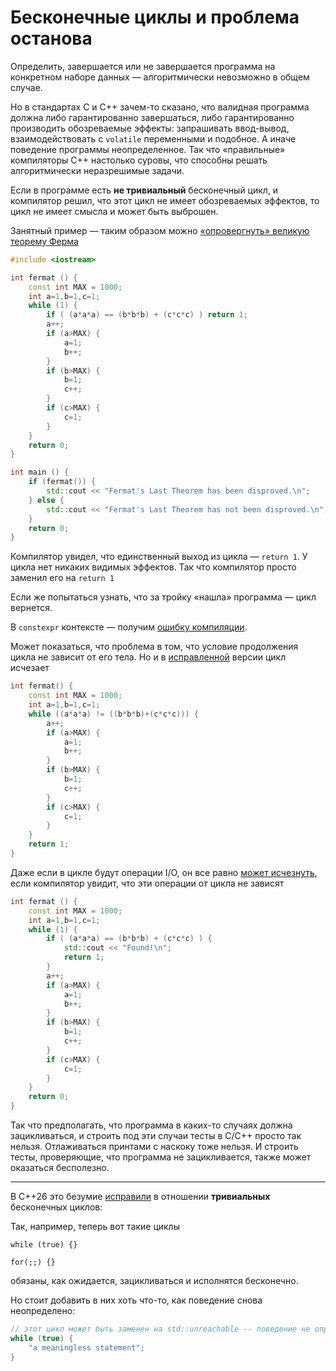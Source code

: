 # Бесконечные циклы и проблема останова

Определить, завершается или не завершается программа на конкретном наборе данных — алгоритмически невозможно в общем случае.

Но в стандартах C и C++ зачем-то сказано, что валидная программа должна либо гарантированно завершаться, либо гарантированно производить обозреваемые эффекты: запрашивать ввод-вывод, взаимодействовать с `volatile` переменными и подобное. А иначе поведение программы неопределенное. Так что «правильные» компиляторы C++ настолько суровы, что способны решать алгоритмически неразрешимые задачи.

Если в программе есть **не тривиальный** бесконечный цикл, и компилятор решил, что этот цикл не имеет обозреваемых эффектов, то цикл не имеет смысла и может быть выброшен.

Занятный пример — таким образом можно [«опровергнуть» великую теорему Ферма](https://godbolt.org/z/nE7oWf)
```C++
#include <iostream>

int fermat () {
    const int MAX = 1000;
    int a=1,b=1,c=1;
    while (1) {
        if ( (a*a*a) == (b*b*b) + (c*c*c) ) return 1;
        a++;
        if (a>MAX) {
            a=1;
            b++;
        }
        if (b>MAX) {
            b=1;
            c++;
        }
        if (c>MAX) {
            c=1;
        }
    }
    return 0;
}

int main () {
    if (fermat()) {
        std::cout << "Fermat's Last Theorem has been disproved.\n";
    } else {
        std::cout << "Fermat's Last Theorem has not been disproved.\n";
    }
    return 0;
}
```
Компилятор увидел, что единственный выход из цикла — `return 1`. У цикла нет никаких видимых эффектов. Так что компилятор просто заменил его на `return 1`

Если же попытаться узнать, что за тройку «нашла» программа — цикл вернется.

В `constexpr` контексте — получим [ошибку компиляции](https://godbolt.org/z/98MYzd).

Может показаться, что проблема в том, что условие продолжения цикла не зависит от его тела.
Но и в [исправленной](https://godbolt.org/z/o1Gcqc) версии цикл исчезает
```C++
int fermat() {
    const int MAX = 1000;
    int a=1,b=1,c=1;
    while ((a*a*a) != ((b*b*b)+(c*c*c))) {
        a++;
        if (a>MAX) {
            a=1;
            b++;
        }
        if (b>MAX) {
            b=1;
            c++;
        }
        if (c>MAX) {
            c=1;
        }
    }
    return 1;
}
```

Даже если в цикле будут операции I/O, он все равно [может исчезнуть](https://godbolt.org/z/P8YxeT),
если компилятор увидит, что эти операции от цикла не зависят
```C++
int fermat () {
    const int MAX = 1000;
    int a=1,b=1,c=1;
    while (1) {
        if ( (a*a*a) == (b*b*b) + (c*c*c) ) {
            std::cout << "Found!\n";
            return 1;
        }
        a++;
        if (a>MAX) {
            a=1;
            b++;
        }
        if (b>MAX) {
            b=1;
            c++;
        }
        if (c>MAX) {
            c=1;
        }
    }
    return 0;
}
```

Так что предполагать, что программа в каких-то случаях должна зацикливаться, и строить под эти случаи тесты в C/C++ просто так нельзя. Отлаживаться принтами с наскоку тоже нельзя.
И строить тесты, проверяющие, что программа не зацикливается, также может оказаться бесполезно.

-----
В C++26 это безумие [исправили](https://www.open-std.org/jtc1/sc22/wg21/docs/papers/2024/p2809r3.html) в отношении **тривиальных** бесконечных циклов: 

Так, например, теперь вот такие циклы
```С++
while (true) {}

for(;;) {}
```
обязаны, как ожидается, зацикливаться и исполнятся бесконечно.

Но стоит добавить в них хоть что-то, как поведение снова неопределено:
```C++
// этот цикл может быть заменен на std::unreachable -- поведение не определено!
while (true) {
    "a meaningless statement";
}
```
